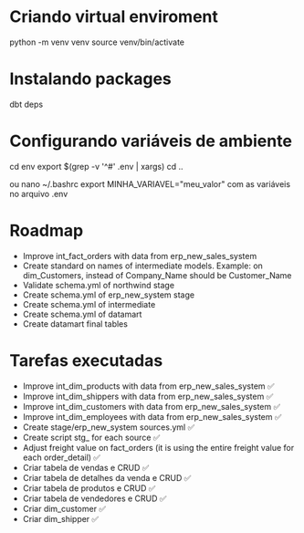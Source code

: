 # Criando virtual enviroment
python -m venv venv
source venv/bin/activate

# Instalando packages
dbt deps


# Configurando variáveis de ambiente
cd env
export $(grep -v '^#' .env | xargs)
cd ..

ou nano ~/.bashrc
export MINHA_VARIAVEL="meu_valor"
com as variáveis no arquivo .env

# Roadmap
- Improve int_fact_orders with data from erp_new_sales_system
- Create standard on names of intermediate models. Example: on dim_Customers, instead of Company_Name should be Customer_Name
- Validate schema.yml of northwind stage
- Create schema.yml of erp_new_system stage
- Create schema.yml of intermediate
- Create schema.yml of datamart
- Create datamart final tables

# Tarefas executadas
- Improve int_dim_products with data from erp_new_sales_system ✅
- Improve int_dim_shippers with data from erp_new_sales_system ✅
- Improve int_dim_customers with data from erp_new_sales_system ✅
- Improve int_dim_employees with data from erp_new_sales_system ✅
- Create stage/erp_new_system sources.yml ✅
- Create script stg_ for each source ✅
- Adjust freight value on fact_orders (it is using the entire freight value for each order_detail) ✅
- Criar tabela de vendas e CRUD ✅
- Criar tabela de detalhes da venda e CRUD ✅
- Criar tabela de produtos e CRUD ✅
- Criar tabela de vendedores e CRUD ✅
- Criar dim_customer ✅
- Criar dim_shipper ✅